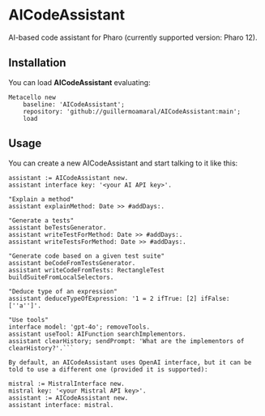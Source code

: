 # AICodeAssistant
AI-based code assistant for Pharo (currently supported version: Pharo 12).

## Installation

You can load **AICodeAssistant** evaluating:
```smalltalk
Metacello new
	baseline: 'AICodeAssistant';
	repository: 'github://guillermoamaral/AICodeAssistant:main';
	load
```

## Usage

You can create a new AICodeAssistant and start talking to it like this:
```smalltalk
assistant := AICodeAssistant new.
assistant interface key: '<your AI API key>'.

"Explain a method"
assistant explainMethod: Date >> #addDays:.

"Generate a tests"
assistant beTestsGenerator.
assistant writeTestForMethod: Date >> #addDays:.
assistant writeTestsForMethod: Date >> #addDays:.

"Generate code based on a given test suite"
assistant beCodeFromTestsGenerator.
assistant writeCodeFromTests: RectangleTest buildSuiteFromLocalSelectors.

"Deduce type of an expression"
assistant deduceTypeOfExpression: '1 = 2 ifTrue: [2] ifFalse: [''a'']'.

"Use tools"
interface model: 'gpt-4o'; removeTools.
assistant useTool: AIFunction searchImplementors.
assistant clearHistory; sendPrompt: 'What are the implementors of clearHistory?'.```

By default, an AICodeAssistant uses OpenAI interface, but it can be told to use a different one (provided it is supported):

mistral := MistralInterface new.
mistral key: '<your Mistral API key>'.
assistant := AICodeAssistant new.
assistant interface: mistral.
```

